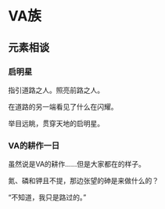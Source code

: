 # ⅤA族

## 元素相谈

### 启明星

指引道路之人。照亮前路之人。

在道路的另一端看见了什么在闪耀。

举目远眺，贯穿天地的启明星。

###  ⅤA的耕作一日

虽然说是ⅤA的耕作……但是大家都在的样子。

氮、磷和钾且不提，那边张望的砷是来做什么的？

<span class="c042">“不知道，我只是路过的。”</span>

